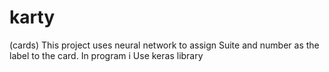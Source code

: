 # karty
(cards)
This project uses neural network to assign Suite and number as the label to the card. In program i Use keras library
